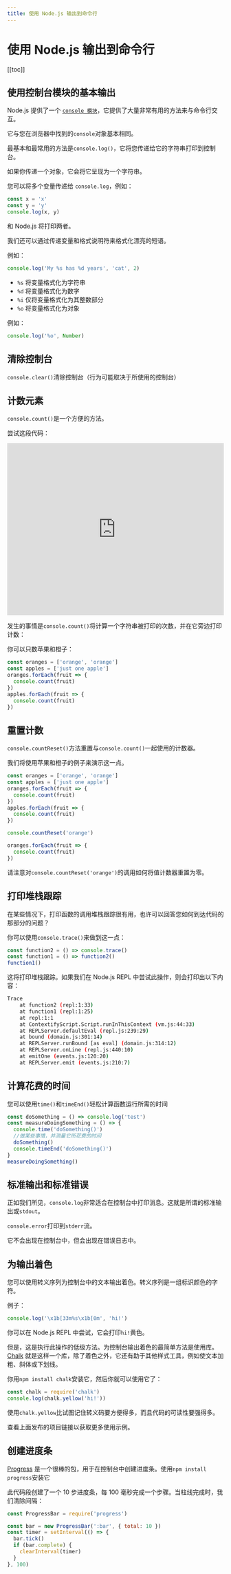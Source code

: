 ```yaml
---
title: 使用 Node.js 输出到命令行
---
```


# 使用 Node.js 输出到命令行

[[toc]]

## 使用控制台模块的基本输出

Node.js 提供了一个 [``console 模块``](https://nodejs.org/api/console.html)，它提供了大量非常有用的方法来与命令行交互。

它与您在浏览器中找到的`` console ``对象基本相同。

最基本和最常用的方法是`` console.log() ``，它将您传递给它的字符串打印到控制台。

如果你传递一个对象，它会将它呈现为一个字符串。

您可以将多个变量传递给 ``console.log``，例如：

```js
const x = 'x'
const y = 'y'
console.log(x, y)
```

和 Node.js 将打印两者。

我们还可以通过传递变量和格式说明符来格式化漂亮的短语。

例如：

```js
console.log('My %s has %d years', 'cat', 2)
```

- ``%s`` 将变量格式化为字符串
- ``%d`` 将变量格式化为数字
- ``%i`` 仅将变量格式化为其整数部分
- ``%o`` 将变量格式化为对象

例如：
```js
console.log('%o', Number)
```

## 清除控制台

`` console.clear() ``清除控制台（行为可能取决于所使用的控制台）

## 计数元素

`` console.count() ``是一个方便的方法。

尝试这段代码：

<iframe title="Output to the command line using Node.js" src="https://stackblitz.com/edit/nodejs-dev-0002-01?index.js&zenmode=1&view=editor" alt="nodejs-dev-0002-01 on StackBlitz" style="height: 400px; width: 100%; border: 0px;"></iframe>

发生的事情是`` console.count() ``将计算一个字符串被打印的次数，并在它旁边打印计数：

你可以只数苹果和橙子：

```js
const oranges = ['orange', 'orange']
const apples = ['just one apple']
oranges.forEach(fruit => {
  console.count(fruit)
})
apples.forEach(fruit => {
  console.count(fruit)
})
```

## 重置计数

`` console.countReset() ``方法重置与`` console.count() ``一起使用的计数器。

我们将使用苹果和橙子的例子来演示这一点。

```js
const oranges = ['orange', 'orange']
const apples = ['just one apple']
oranges.forEach(fruit => {
  console.count(fruit)
})
apples.forEach(fruit => {
  console.count(fruit)
})

console.countReset('orange')

oranges.forEach(fruit => {
  console.count(fruit)
})
```

请注意对`` console.countReset('orange') ``的调用如何将值计数器重置为零。

## 打印堆栈跟踪

在某些情况下，打印函数的调用堆栈跟踪很有用，也许可以回答您如何到达代码的那部分的问题？

你可以使用`` console.trace() ``来做到这一点：

```js
const function2 = () => console.trace()
const function1 = () => function2()
function1()
```

这将打印堆栈跟踪。如果我们在 Node.js REPL 中尝试此操作，则会打印出以下内容：

```bash
Trace
    at function2 (repl:1:33)
    at function1 (repl:1:25)
    at repl:1:1
    at ContextifyScript.Script.runInThisContext (vm.js:44:33)
    at REPLServer.defaultEval (repl.js:239:29)
    at bound (domain.js:301:14)
    at REPLServer.runBound [as eval] (domain.js:314:12)
    at REPLServer.onLine (repl.js:440:10)
    at emitOne (events.js:120:20)
    at REPLServer.emit (events.js:210:7)
```

## 计算花费的时间

您可以使用`` time() ``和`` timeEnd() ``轻松计算函数运行所需的时间

```js
const doSomething = () => console.log('test')
const measureDoingSomething = () => {
  console.time('doSomething()')
  //做某些事情，并测量它所花费的时间
  doSomething()
  console.timeEnd('doSomething()')
}
measureDoingSomething()
```

## 标准输出和标准错误

正如我们所见，`` console.log ``非常适合在控制台中打印消息。这就是所谓的标准输出或`` stdout ``。

`` console.error ``打印到`` stderr ``流。

它不会出现在控制台中，但会出现在错误日志中。

## 为输出着色

您可以使用转义序列为控制台中的文本输出着色。转义序列是一组标识颜色的字符。

例子：

```js
console.log('\x1b[33m%s\x1b[0m', 'hi!')
```

你可以在 Node.js REPL 中尝试，它会打印`` hi! ``黄色。

但是，这是执行此操作的低级方法。为控制台输出着色的最简单方法是使用库。 [Chalk](https://github.com/chalk/chalk) 就是这样一个库，除了着色之外，它还有助于其他样式工具，例如使文本加粗、斜体或下划线。

你用`` npm install chalk ``安装它，然后你就可以使用它了：

```js
const chalk = require('chalk')
console.log(chalk.yellow('hi!'))
```

使用`` chalk.yellow ``比试图记住转义码要方便得多，而且代码的可读性要强得多。

查看上面发布的项目链接以获取更多使用示例。

## 创建进度条

[Progress](npmjs.com/package/progress) 是一个很棒的包，用于在控制台中创建进度条。使用`` npm install progress ``安装它

此代码段创建了一个 10 步进度条，每 100 毫秒完成一个步骤。当柱线完成时，我们清除间隔：

```js
const ProgressBar = require('progress')

const bar = new ProgressBar(':bar', { total: 10 })
const timer = setInterval(() => {
  bar.tick()
  if (bar.complete) {
    clearInterval(timer)
  }
}, 100)
```